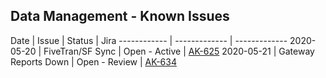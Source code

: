 ## Data Management - Known Issues

Date | Issue | Status | Jira
------------ | ------------- | -------------
2020-05-20 | FiveTran/SF Sync | Open - Active | [AK-625](https://evolvevrn.atlassian.net/browse/AK-625?atlOrigin=eyJpIjoiNDlmOTc3MmU0YjU4NDRmZTgyM2RjY2ZiNThlYjgwOGYiLCJwIjoiaiJ9)
2020-05-21 | Gateway Reports Down | Open - Review | [AK-634](https://evolvevrn.atlassian.net/browse/AK-634?atlOrigin=eyJpIjoiMWNlZDA1YzY1YmNkNGNjZWJmMzFhMjk5YWIwNzhhMzIiLCJwIjoiaiJ9)
